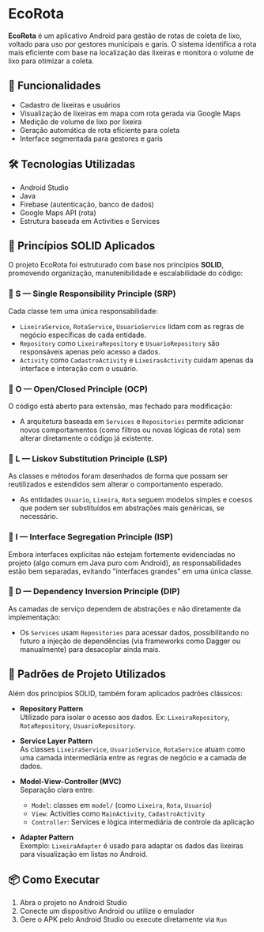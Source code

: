 # EcoRota

**EcoRota** é um aplicativo Android para gestão de rotas de coleta de lixo, voltado para uso por gestores municipais e garis. O sistema identifica a rota mais eficiente com base na localização das lixeiras e monitora o volume de lixo para otimizar a coleta.

## 🚀 Funcionalidades

- Cadastro de lixeiras e usuários
- Visualização de lixeiras em mapa com rota gerada via Google Maps
- Medição de volume de lixo por lixeira
- Geração automática de rota eficiente para coleta
- Interface segmentada para gestores e garis

## 🛠️ Tecnologias Utilizadas

- Android Studio
- Java
- Firebase (autenticação, banco de dados)
- Google Maps API (rota)
- Estrutura baseada em Activities e Services

## 🧱 Princípios SOLID Aplicados

O projeto EcoRota foi estruturado com base nos princípios **SOLID**, promovendo organização, manutenibilidade e escalabilidade do código:

### 🔹 S — Single Responsibility Principle (SRP)  
Cada classe tem uma única responsabilidade:
- `LixeiraService`, `RotaService`, `UsuarioService` lidam com as regras de negócio específicas de cada entidade.
- `Repository` como `LixeiraRepository` e `UsuarioRepository` são responsáveis apenas pelo acesso a dados.
- `Activity` como `CadastroActivity` e `LixeirasActivity` cuidam apenas da interface e interação com o usuário.

### 🔹 O — Open/Closed Principle (OCP)  
O código está aberto para extensão, mas fechado para modificação:
- A arquitetura baseada em `Services` e `Repositories` permite adicionar novos comportamentos (como filtros ou novas lógicas de rota) sem alterar diretamente o código já existente.

### 🔹 L — Liskov Substitution Principle (LSP)  
As classes e métodos foram desenhados de forma que possam ser reutilizados e estendidos sem alterar o comportamento esperado.
- As entidades `Usuario`, `Lixeira`, `Rota` seguem modelos simples e coesos que podem ser substituídos em abstrações mais genéricas, se necessário.

### 🔹 I — Interface Segregation Principle (ISP)  
Embora interfaces explícitas não estejam fortemente evidenciadas no projeto (algo comum em Java puro com Android), as responsabilidades estão bem separadas, evitando "interfaces grandes" em uma única classe.

### 🔹 D — Dependency Inversion Principle (DIP)  
As camadas de serviço dependem de abstrações e não diretamente da implementação:
- Os `Services` usam `Repositories` para acessar dados, possibilitando no futuro a injeção de dependências (via frameworks como Dagger ou manualmente) para desacoplar ainda mais.

## 🧩 Padrões de Projeto Utilizados

Além dos princípios SOLID, também foram aplicados padrões clássicos:

- **Repository Pattern**  
  Utilizado para isolar o acesso aos dados. Ex: `LixeiraRepository`, `RotaRepository`, `UsuarioRepository`.

- **Service Layer Pattern**  
  As classes `LixeiraService`, `UsuarioService`, `RotaService` atuam como uma camada intermediária entre as regras de negócio e a camada de dados.

- **Model-View-Controller (MVC)**  
  Separação clara entre:
  - `Model`: classes em `model/` (como `Lixeira`, `Rota`, `Usuario`)
  - `View`: Activities como `MainActivity`, `CadastroActivity`
  - `Controller`: Services e lógica intermediária de controle da aplicação

- **Adapter Pattern**  
  Exemplo: `LixeiraAdapter` é usado para adaptar os dados das lixeiras para visualização em listas no Android.

## 📦 Como Executar

1. Abra o projeto no Android Studio
2. Conecte um dispositivo Android ou utilize o emulador
3. Gere o APK pelo Android Studio ou execute diretamente via `Run`
